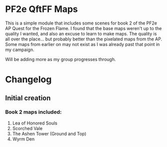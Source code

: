 # PF2e QftFF Maps

This is a simple module that includes some scenes for book 2 of the PF2e AP Quest for the Frozen Flame. I found that the base maps weren't up to the quality I wanted, and also an excuse to learn to make maps. The quality is all over the place... but probably better than the pixelated maps from the AP. Some maps from earlier on may not exist as I was already past that point in my campaign.

Will be adding more as my group progresses through.

# Changelog

## Initial creation
   
### Book 2 maps included:
1. Lea of Honored Souls
2. Scorched Vale
3. The Ashen Tower (Ground and Top)
4. Wyrm Den
